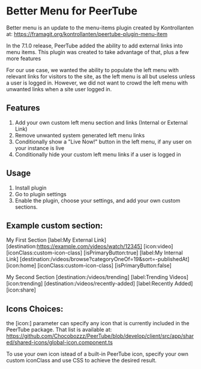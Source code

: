# Better Menu for PeerTube

Better menu is an update to the menu-items plugin created by Kontrollanten at:
https://framagit.org/kontrollanten/peertube-plugin-menu-item

In the 7.1.0 release, PeerTube added the ability to add external links into menu items. This plugin was created to take advantage of that, plus a few more features

For our use case, we wanted the ability to populate the left menu with relevant links for visitors to the site, as the left menu is all but useless unless a user is logged in. However, we did not want to crowd the left menu with unwanted links when a site user logged in.

## Features
1. Add your own custom left menu section and links (Internal or External Link)
2. Remove unwanted system generated left menu links
3. Conditionally show a "Live Now!" button in the left menu, if any user on your instance is live
4. Conditionally hide your custom left menu links if a user is logged in

## Usage
1. Install plugin
2. Go to plugin settings
3. Enable the plugin, choose your settings, and add your own custom sections.

## Example custom section:
My First Section
[label:My External Link] [destination:https://example.com/videos/watch/12345] [icon:video] [iconClass:custom-icon-class] [isPrimaryButton:true]
[label:My Internal Link] [destination:/videos/browse?categoryOneOf=19&sort=-publishedAt] [icon:home] [iconClass:custom-icon-class] [isPrimaryButton:false]

My Second Section
[destination:/videos/trending] [label:Trending Videos] [icon:trending]
[destination:/videos/recently-added] [label:Recently Added] [icon:share]

## Icons Choices:
the [icon:] parameter can specify any icon that is currently included in the PeerTube package. That list is available at:
https://github.com/Chocobozzz/PeerTube/blob/develop/client/src/app/shared/shared-icons/global-icon.component.ts

To use your own icon istead of a built-in PeerTube icon, specify your own custom iconClass and use CSS to achieve the desired result.